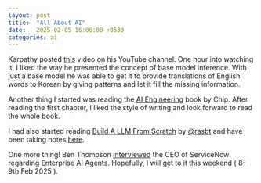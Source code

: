 ```yaml
---
layout: post
title:  "All About AI"
date:   2025-02-05 16:06:08 +0530
categories: ai
---
```


Karpathy posted [this][kv] video on his YouTube channel. One hour into watching it, I liked the way he presented the concept of base model inference. With just a base model
he was able to get it to provide translations of English words to Korean by giving patterns and let it fill the missing information.

Another thing I started was reading the [AI Engineering](https://www.amazon.com/dp/1098166302) book by Chip. After reading the first chapter, I liked the style of writing
and look forward to read the whole book.

I had also started reading [Build A LLM From Scratch][llmfs] by [@rasbt](https://github.com/rasbt) and have been taking notes [here][llmr].

One more thing! Ben Thompson [interviewed][bti] the CEO of ServiceNow regarding Enterprise AI Agents. Hopefully, I will get to it this weekend ( 8-9th Feb 2025 ).

[kv]: https://www.youtube.com/watch?v=7xTGNNLPyMI
[llmr]: https://github.com/ardbytes/llm_from_scratch
[llmfs]: https://www.manning.com/books/build-a-large-language-model-from-scratch
[bti]: https://stratechery.com/2025/an-interview-with-servicenow-ceo-bill-mcdermott-about-enterprise-ai-agents/
